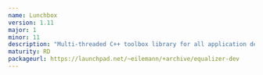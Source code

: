 ```yaml
---
name: Lunchbox
version: 1.11
major: 1
minor: 11
description: "Multi-threaded C++ toolbox library for all application developers creating high-performance multi-threaded programs."
maturity: RD
packageurl: https://launchpad.net/~eilemann/+archive/equalizer-dev
---
```


